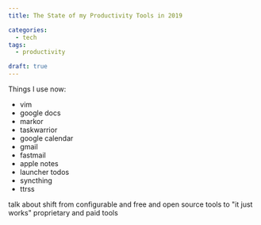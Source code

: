 ```yaml
---
title: The State of my Productivity Tools in 2019

categories:
  - tech
tags:
  - productivity

draft: true
---
```


Things I use now:

- vim
- google docs
- markor
- taskwarrior
- google calendar
- gmail
- fastmail
- apple notes
- launcher todos
- syncthing
- ttrss

talk about shift from configurable and free and open source tools to
"it just works" proprietary and paid tools
